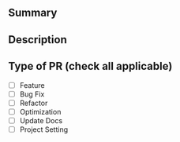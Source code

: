 ## Summary

## Description

## Type of PR (check all applicable)
- [ ] Feature
- [ ] Bug Fix
- [ ] Refactor
- [ ] Optimization
- [ ] Update Docs
- [ ] Project Setting

<!-- Uncomment below if necessary -->
<!-- ## Screenshots or Recordings -->

<!-- ## Related Tickets & Documents
- Related Issue #
- Closes #
-->


